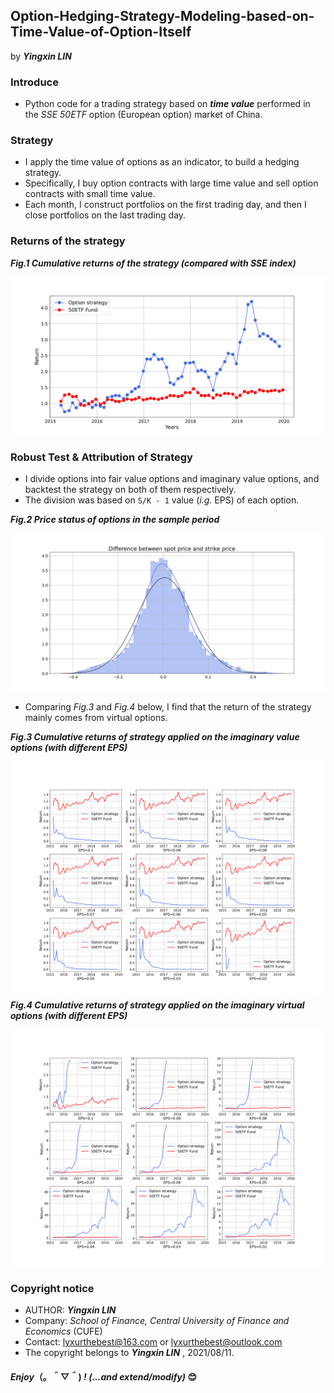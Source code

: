 ## Option-Hedging-Strategy-Modeling-based-on-Time-Value-of-Option-Itself
by ***Yingxin LIN***
### Introduce
- Python code for a trading strategy based on ***time value*** performed in the *SSE 50ETF* option (European option) market of China.
### Strategy
- I apply the time value of options as an indicator, to build a hedging strategy. 
- Specifically, I buy option contracts with large time value and sell option contracts with small time value.
- Each month, I construct portfolios on the first trading day, and then I close portfolios on the last trading day.
### Returns of the strategy
***Fig.1 Cumulative returns of the strategy (compared with SSE index)***

![p2](https://raw.githubusercontent.com/lyx66/limyingxin/5855d78f084d01df16617639ea49371b6b0273ed/p2.svg)
### Robust Test & Attribution of Strategy
- I divide options into fair value options and imaginary value options, and backtest the strategy on both of them respectively.
- The division was based on `S/K - 1` value (*i.g.* EPS) of each option.

***Fig.2 Price status of options in the sample period***

![p3](https://raw.githubusercontent.com/lyx66/limyingxin/5855d78f084d01df16617639ea49371b6b0273ed/p3.svg)
- Comparing *Fig.3* and *Fig.4* below, I find that the return of the strategy mainly comes from virtual options.

***Fig.3 Cumulative returns of strategy applied on the imaginary value options (with different EPS)***

![p4](https://raw.githubusercontent.com/lyx66/limyingxin/5855d78f084d01df16617639ea49371b6b0273ed/p4.svg)
***Fig.4 Cumulative returns of strategy applied on the imaginary virtual options (with different EPS)***

![p5](https://raw.githubusercontent.com/lyx66/limyingxin/5855d78f084d01df16617639ea49371b6b0273ed/p5.svg)
### Copyright notice
- AUTHOR: __*Yingxin LIN*__
- Company: *School of Finance, Central University of Finance and Economics* (CUFE)
- Contact: lyxurthebest@163.com or lyxurthebest@outlook.com
- The copyright belongs to __*Yingxin LIN*__ , 2021/08/11.
#### *Enjoy*（。＾▽＾) *! (...and extend/modify)* 😊
